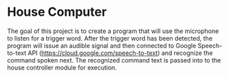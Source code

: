 # House Computer
The goal of this project is to create a program that will use the microphone to listen for a trigger word. After the trigger word has been detected, the program will issue an audible signal and then connected to Google Speech-to-text API (https://cloud.google.com/speech-to-text) and recognize the command spoken next. The recognized command text is passed into to the house controller module for execution.